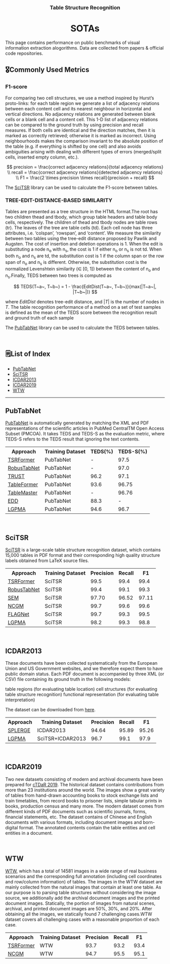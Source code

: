 <h3 align="center"> Table Structure Recognition </h3>
<h1 align="center"> SOTAs </h1>

This page contains performance on public benchmarks of visual information extraction alogorithms. Data are collected from papers & official code repositories.

<h2>🎖️Commonly Used Metrics</h2>

<h3><b>F1-score</b></h3>

For comparing two cell structures, we use a method inspired by Hurst’s proto-links: for each table region we generate a list of adjacency relations between each content cell and its nearest neighbour in horizontal and vertical directions. No adjacency relations are generated between blank cells or a blank cell and a content cell. This 1-D list of adjacency relations can be compared to the ground truth by using precision and recall measures. If both cells are identical and the direction matches, then it is marked as correctly retrieved; otherwise it is marked as incorrect. Using neighbourhoods makes the comparison invariant to the absolute position of the table (e.g. if everything is shifted by one cell) and also avoids ambiguities arising with dealing with different types of errors (merged/split cells, inserted empty column, etc.).

$$
precision = \frac{correct adjacency relations}{total adjacency relations} \\
recall = \frac{correct adjacency relations}{detected adjacency relations} \\
F1 = \frac{2 \times precision \times recall}{precision + recall}
$$

The [SciTSR](https://github.com/Academic-Hammer/SciTSR) library can be used to calculate the F1-score between tables.

<h3><b>TREE-EDIT-DISTANCE-BASED SIMILARITY</b></h3>

Tables are presented as a tree structure in the HTML format.The root has two children thead and tbody, which group table headers and table body cells, respectively. The children of thead and tbody nodes are table rows (tr). The leaves of the tree are table cells (td). Each cell node has three attributes, i.e. ‘colspan’, ‘rowspan’, and ‘content’. We measure the similarity between two tables using the tree-edit distance proposed by Pawlik and Augsten. The cost of insertion and deletion operations is 1. When the edit is substituting a node n<sub>o</sub> with n<sub>s</sub>, the cost is 1 if either n<sub>o</sub> or n<sub>s</sub> is not td.
When both n<sub>o</sub> and n<sub>s</sub> are td, the substitution cost is 1 if the column span or the row span of n<sub>o</sub> and n<sub>s</sub> is different. Otherwise, the substitution cost is the normalized Levenshtein similarity (∈ [0, 1]) between the content of n<sub>o</sub> and n<sub>s</sub>.Finally, TEDS between two trees is computed as

$$
TEDS(T~a~, T~b~) = 1 - \frac{EditDist(T~a~, T~b~)}{max(|T~a~|, |T~b~|)}
$$

where $EditDist$ denotes tree-edit distance, and $|T|$ is the number of nodes in $T$. The table recognition performance of a method on a set of test samples is defined as the mean of the TEDS score between the recognition result and ground truth of each sample

The [PubTabNet](https://github.com/ibm-aur-nlp/PubTabNet) library can be used to calculate the TEDS between tables.

<br>

<h2>🗒️List of Index</h2>

- [PubTabNet](#pubtabnet)
- [SciTSR](#scitsr)
- [ICDAR2013](#icdar2013)
- [ICDAR2019](#icdar2019)
- [WTW](#wtw)

---

## PubTabNet

[PubTabNet](https://github.com/ibm-aur-nlp/PubTabNet) is automatically generated by matching the XML and PDF representations of the scientific articles in PubMed CentralTM Open Access Subset (PMCOA). It takes TEDS and TEDS-S as the evaluation metric, where TEDS-S refers to the TEDS result that ignoring the text contents.

<table align="center">
<tr>
    <th > Approach </th>
    <th > Training Dataset </th>
    <th> TEDS(%) </th>
    <th> TEDS-S(%) </th>
</tr>
<tr>
    <td><a href="../Approaches/approaches_tsr.md/#tsrformer">TSRFormer</td>
    <td>PubTabNet</a></td>
    <td>-</td>
    <td>97.5</td>
</tr>
<tr>
    <td><a href="../Approaches/approaches_tsr.md/#robustabnet">RobusTabNet</td>
    <td>PubTabNet</td>
    <td>-</td>
    <td>97.0</td>
</tr>
<tr>
    <td><a href="../Approaches/approaches_tsr.md/#trust">TRUST</td>
    <td>PubTabNet</td>
    <td>96.2</td>
    <td>97.1</td>
</tr>
<tr>
    <td><a href="../Approaches/approaches_tsr.md/#tableformer">TableFormer</a></td>
    <td>PubTabNet</td>
    <td>93.6</td>
    <td>96.75</td>
</tr>
<tr>
    <td><a href="../Approaches/approaches_tsr.md/#tablemaster">TableMaster</a></td>
    <td>PubTabNet</td>
    <td>-</td>
    <td>96.76</td>
</tr>
</tr>
    <td><a href="../Approaches/approaches_tsr.md/#edd">EDD</a></td>
    <td>PubTabNet</td>
    <td>88.3</td>
    <td>-</td>
</tr>
<tr>
    <td><a href="../Approaches/approaches_tsr.md/#lgpma">LGPMA</td>
    <td>PubTabNet</td>
    <td>94.6</td>
    <td>96.7</td>
</tr>
</table>

<br>

## SciTSR

[SciTSR](https://github.com/Academic-Hammer/SciTSR) is a large-scale table structure recognition dataset, which contains 15,000 tables in PDF format and their corresponding high quality structure labels obtained from LaTeX source files.


<table align="center">
<tr>
    <th> Approach </th>
    <th> Training Dataset </th>
    <th> Precision </th>
    <th> Recall </th>
    <th> F1 </th>
</tr>
<tr>
    <td><a href="../Approaches/approaches_tsr.md/#tsrformer">TSRFormer</td>
    <td>SciTSR</td>
    <td>99.5</td>
    <td>99.4</td>
    <td>99.4</td>
</tr>
</tr>
    <td><a href="../Approaches/approaches_tsr.md/#robustabnet">RobusTabNet</td>
    <td>SciTSR</td>
    <td>99.4</td>
    <td>99.1</td>
    <td>99.3</td>
</tr>
<tr>
    <td><a href="../Approaches/approaches_tsr.md/#sem">SEM</td>
    <td>SciTSR</td>
    <td>97.70</td>
    <td>96.52</td>
    <td>97.11</td>
</tr>
</tr>
    <td><a href="../Approaches/approaches_tsr.md/#ncgm">NCGM</td>
    <td>SciTSR</td>
    <td>99.7</td>
    <td>99.6</td>
    <td>99.6</td>
</tr>
</tr>
    <td><a href="../Approaches/approaches_tsr.md/#flagnet">FLAGNet</td>
    <td>SciTSR</td>
    <td>99.7</td>
    <td>99.3</td>
    <td>99.5</td>
</tr>
</tr>
    <td><a href="../Approaches/approaches_tsr.md/#lgpma">LGPMA</td>
    <td>SciTSR</td>
    <td>98.2</td>
    <td>99.3</td>
    <td>98.8</td>
</tr>
</table>

<br>

## ICDAR2013

These documents have been collected systematically from the European Union and US Government websites, and we therefore expect them to have public domain status. Each PDF document is accompanied by three XML (or CSV) file containing its ground truth in the following models:

table regions (for evaluating table location)
cell structures (for evaluating table structure recognition)
functional representation (for evaluating table interpretation)

The dataset can be downloaded from [here](http://www.tamirhassan.com/dataset/).

<table align="center">
<tr>
    <th> Approach </th>
    <th> Training Dataset </th>
    <th> Precision </th>
    <th> Recall </th>
    <th> F1 </th>
</tr>
</tr>
    <td><a href="../Approaches/approaches_tsr.md/#splerge">SPLERGE</td>
    <td>ICDAR2013</td>
    <td>94.64</td>
    <td>95.89</td>
    <td>95.26</td>
</tr>
</tr>
    <td><a href="../Approaches/approaches_tsr.md/#lgpma">LGPMA</td>
    <td>SciTSR+ICDAR2013</td>
    <td>96.7</td>
    <td>99.1</td>
    <td>97.9</td>
</tr>
</table>

<br>

## ICDAR2019

Two new datasets consisting of modern and archival documents have been prepared for [cTDaR 2019](http://sac.founderit.com/). The historical dataset contains contributions from more than 23 institutions around the world. The images show a great variety of tables from hand-drawn accounting books to stock exchange lists and train timetables, from record books to prisoner lists, simple tabular prints in books, production census and many more. The modern dataset comes from different kinds of PDF documents such as scientific journals, forms, financial statements, etc. The dataset contains of Chinese and English documents with various formats, including document images and born-digital format. The annotated contents contain the table entities and cell entities in a document.

<br>

## WTW

[WTW](https://github.com/wangwen-whu/WTW-Dataset), which has a total of 14581 images in a wide range of real business scenarios and the corresponding full annotation (including cell coordinates and row/column information) of tables.
The images in the WTW dataset are mainly collected from the natural images that contain at least one table. As our purpose is to parsing table structures without considering the image source, we additionally add the archival document images and the printed document images. Statically, the portion of images from natural scenes, archival, and printed document images are 50%, 30%, and 20%. After obtaining all the images, we statically found 7 challenging cases.WTW dataset covers all challenging cases with a reasonable proportion of each case.

<table align="center">
<tr>
    <th> Approach </th>
    <th> Training Dataset </th>
    <th> Precision </th>
    <th> Recall </th>
    <th> F1 </th>
</tr>
</tr>
    <td><a href="../Approaches/approaches_tsr.md/#tsrformer">TSRFormer</td>
    <td>WTW</td>
    <td>93.7</td>
    <td>93.2</td>
    <td>93.4</td>
</tr>
</tr>
    <td><a href="../Approaches/approaches_tsr.md/#ncgm">NCGM</td>
    <td>WTW</td>
    <td>94.7</td>
    <td>95.5</td>
    <td>95.1</td>
</tr>
</table>
